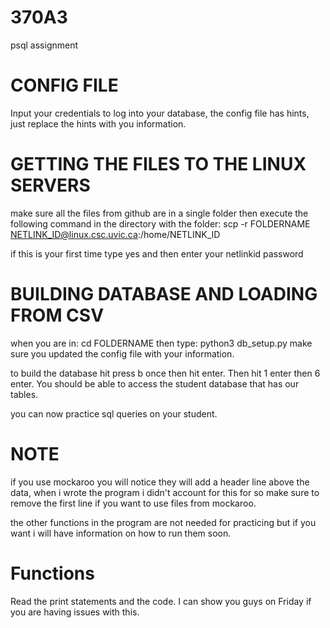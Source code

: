 # 370A3
psql assignment 

# CONFIG FILE
Input your credentials to log into your database, the config file has hints, just replace the hints with you information.

# GETTING THE FILES TO THE LINUX SERVERS
make sure all the files from github are in a single folder then execute the following command in the directory with the folder:
scp -r FOLDERNAME NETLINK_ID@linux.csc.uvic.ca:/home/NETLINK_ID

if this is your first time type yes and then enter your netlinkid password
# BUILDING DATABASE AND LOADING FROM CSV
when you are in: cd FOLDERNAME
then type: python3 db_setup.py
make sure you updated the config file with your information. 

to build the database hit press b once then hit enter.
Then hit 1 enter then 6 enter. You should be able to access the student database that has our tables. 

you can now practice sql queries on your student. 

# NOTE
if you use mockaroo you will notice they will add a header line above the data, when i wrote the program i didn't account for this for so make sure to remove the first line if you want to use files from mockaroo.

the other functions in the program are not needed for practicing but if you want i will have information on how to run them soon.

# Functions
Read the print statements and the code. I can show you guys on Friday if you are having issues with this.
